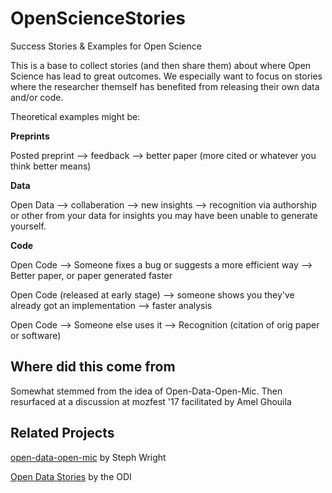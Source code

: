 # OpenScienceStories
Success Stories &amp; Examples for Open Science

This is a base to collect stories (and then share them) about where Open Science has lead to great outcomes. We especially want to focus on stories where the researcher themself has benefited from releasing their own data and/or code.

Theoretical examples might be:

**Preprints**

Posted preprint --> feedback --> better paper (more cited or whatever you think better means)

**Data**

Open Data --> collaberation --> new insights --> recognition via authorship or other from your data for insights you may have been unable to generate yourself.

**Code**

Open Code --> Someone fixes a bug or suggests a more efficient way --> Better paper, or paper generated faster

Open Code (released at early stage) --> someone shows you they've already got an implementation --> faster analysis

Open Code --> Someone else uses it --> Recognition (citation of orig paper or software)

## Where did this come from
Somewhat stemmed from the idea of Open-Data-Open-Mic. Then resurfaced at a discussion at mozfest '17 facilitated by Amel Ghouila

## Related Projects
[open-data-open-mic](https://github.com/stephwright/open-data-open-mic) by Steph Wright

[Open Data Stories](https://theodi.org/stories) by the ODI
